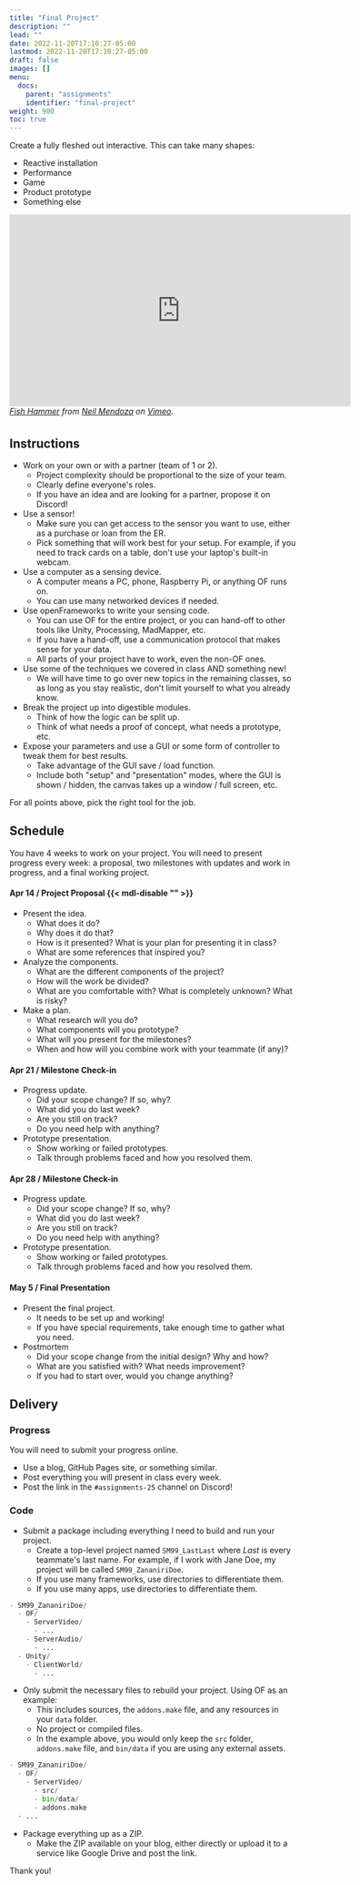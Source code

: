 ```yaml
---
title: "Final Project"
description: ""
lead: ""
date: 2022-11-20T17:10:27-05:00
lastmod: 2022-11-20T17:10:27-05:00
draft: false
images: []
menu:
  docs:
    parent: "assignments"
    identifier: "final-project"
weight: 900
toc: true
---
```


Create a fully fleshed out interactive. This can take many shapes:

* Reactive installation
* Performance
* Game
* Product prototype
* Something else

<figure style="width:600px;height:360px;display:block;margin:0 auto;">
<iframe src="https://player.vimeo.com/video/220895476?h=67f5fccde6" width="600" height="337" frameborder="0" allow="autoplay; fullscreen; picture-in-picture" allowfullscreen></iframe>
<figcaption><i><a href="https://vimeo.com/220895476">Fish Hammer</a> from <a href="https://vimeo.com/neilmendoza">Neil Mendoza</a> on <a href="https://vimeo.com">Vimeo</a>.</i></figcaption>
</figure>

## Instructions

* Work on your own or with a partner (team of 1 or 2).
  * Project complexity should be proportional to the size of your team.
  * Clearly define everyone's roles.
  * If you have an idea and are looking for a partner, propose it on Discord!
* Use a sensor!
  * Make sure you can get access to the sensor you want to use, either as a purchase or loan from the ER.
  * Pick something that will work best for your setup. For example, if you need to track cards on a table, don't use your laptop's built-in webcam.
* Use a computer as a sensing device.
  * A computer means a PC, phone, Raspberry Pi, or anything OF runs on.
  * You can use many networked devices if needed.
* Use openFrameworks to write your sensing code.
  * You can use OF for the entire project, or you can hand-off to other tools like Unity, Processing, MadMapper, etc.
  * If you have a hand-off, use a communication protocol that makes sense for your data.
  * All parts of your project have to work, even the non-OF ones.
* Use some of the techniques we covered in class AND something new!
  * We will have time to go over new topics in the remaining classes, so as long as you stay realistic, don't limit yourself to what you already know.
* Break the project up into digestible modules.
  * Think of how the logic can be split up.
  * Think of what needs a proof of concept, what needs a prototype, etc.
* Expose your parameters and use a GUI or some form of controller to tweak them for best results.
  * Take advantage of the GUI save / load function.
  * Include both "setup" and "presentation" modes, where the GUI is shown / hidden, the canvas takes up a window / full screen, etc.

For all points above, pick the right tool for the job.

## Schedule

You have 4 weeks to work on your project. You will need to present progress every week: a proposal, two milestones with updates and work in progress, and a final working project.

#### Apr 14 / Project Proposal {{< mdl-disable "<!-- markdownlint-disable MD001 -->" >}}

* Present the idea.
  * What does it do?
  * Why does it do that?
  * How is it presented? What is your plan for presenting it in class?
  * What are some references that inspired you?
* Analyze the components.
  * What are the different components of the project?
  * How will the work be divided?
  * What are you comfortable with? What is completely unknown? What is risky?
* Make a plan.
  * What research will you do?
  * What components will you prototype?
  * What will you present for the milestones?
  * When and how will you combine work with your teammate (if any)?

#### Apr 21 / Milestone Check-in

* Progress update.
  * Did your scope change? If so, why?
  * What did you do last week?
  * Are you still on track?
  * Do you need help with anything?
* Prototype presentation.
  * Show working or failed prototypes.
  * Talk through problems faced and how you resolved them.

#### Apr 28 / Milestone Check-in

* Progress update.
  * Did your scope change? If so, why?
  * What did you do last week?
  * Are you still on track?
  * Do you need help with anything?
* Prototype presentation.
  * Show working or failed prototypes.
  * Talk through problems faced and how you resolved them.

#### May 5 / Final Presentation

* Present the final project.
  * It needs to be set up and working!
  * If you have special requirements, take enough time to gather what you need.
* Postmortem
  * Did your scope change from the initial design? Why and how?
  * What are you satisfied with? What needs improvement?
  * If you had to start over, would you change anything?

## Delivery

### Progress

You will need to submit your progress online.

* Use a blog, GitHub Pages site, or something similar.
* Post everything you will present in class every week.
* Post the link in the `#assignments-25` channel on Discord!

### Code

* Submit a package including everything I need to build and run your project.
  * Create a top-level project named `SM99_LastLast` where *Last* is every teammate's last name. For example, if I work with Jane Doe, my project will be called `SM99_ZananiriDoe`.
  * If you use many frameworks, use directories to differentiate them.
  * If you use many apps, use directories to differentiate them.

```python
- SM99_ZananiriDoe/
  - OF/
    - ServerVideo/
      - ...
    - ServerAudio/
      - ...
  - Unity/
    - ClientWorld/
      - ...
```

* Only submit the necessary files to rebuild your project. Using OF as an example:
  * This includes sources, the `addons.make` file, and any resources in your `data` folder.
  * No project or compiled files.
  * In the example above, you would only keep the `src` folder, `addons.make` file, and `bin/data` if you are using any external assets.

```python
- SM99_ZananiriDoe/
  - OF/
    - ServerVideo/
      - src/
      - bin/data/
      - addons.make
  - ...
```

* Package everything up as a ZIP.
  * Make the ZIP available on your blog, either directly or upload it to a service like Google Drive and post the link.

Thank you!
